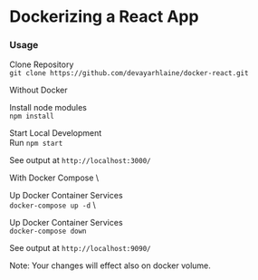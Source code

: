 # Dockerizing a React App
### Usage
Clone Repository \
`git clone https://github.com/devayarhlaine/docker-react.git`

Without Docker

Install node modules \
`npm install`

Start Local Development \
Run `npm start `

See output at `http://localhost:3000/`

With Docker Compose \

Up Docker Container Services \
`docker-compose up -d` \

Up Docker Container Services \
`docker-compose down`

See output at `http://localhost:9090/`


Note: Your changes will effect also on docker volume.
